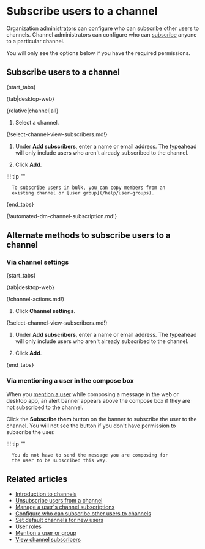 # Subscribe users to a channel

Organization [administrators](/help/user-roles) can
[configure](/help/configure-who-can-invite-to-channels#configure-who-can-subscribe-others-to-channels-in-general)
who can subscribe other users to channels. Channel administrators can
configure who can
[subscribe](/help/configure-who-can-invite-to-channels#configure-who-can-subscribe-anyone-to-a-specific-channel)
anyone to a particular channel.

You will only see the options below if you have the required permissions.

## Subscribe users to a channel

{start_tabs}

{tab|desktop-web}

{relative|channel|all}

1. Select a channel.

{!select-channel-view-subscribers.md!}

1. Under **Add subscribers**, enter a name or email address. The typeahead
   will only include users who aren't already subscribed to the channel.

1. Click **Add**.

!!! tip ""

      To subscribe users in bulk, you can copy members from an
      existing channel or [user group](/help/user-groups).

{end_tabs}

{!automated-dm-channel-subscription.md!}

## Alternate methods to subscribe users to a channel

### Via channel settings

{start_tabs}

{tab|desktop-web}

{!channel-actions.md!}

1. Click **Channel settings**.

{!select-channel-view-subscribers.md!}

1. Under **Add subscribers**, enter a name or email address. The typeahead
   will only include users who aren't already subscribed to the channel.

1. Click **Add**.

{end_tabs}

### Via mentioning a user in the compose box

When you [mention a user](/help/mention-a-user-or-group) while composing
a message in the web or desktop app, an alert banner appears above the
compose box if they are not subscribed to the channel.

Click the **Subscribe them** button on the banner to subscribe the user to
the channel. You will not see the button if you don't have permission to
subscribe the user.

!!! tip ""

      You do not have to send the message you are composing for
      the user to be subscribed this way.

## Related articles

* [Introduction to channels](/help/introduction-to-channels)
* [Unsubscribe users from a channel](/help/unsubscribe-users-from-a-channel)
* [Manage a user's channel subscriptions](/help/manage-user-channel-subscriptions)
* [Configure who can subscribe other users to channels](/help/configure-who-can-invite-to-channels)
* [Set default channels for new users](/help/set-default-channels-for-new-users)
* [User roles](/help/user-roles)
* [Mention a user or group](/help/mention-a-user-or-group)
* [View channel subscribers](/help/view-channel-subscribers)
